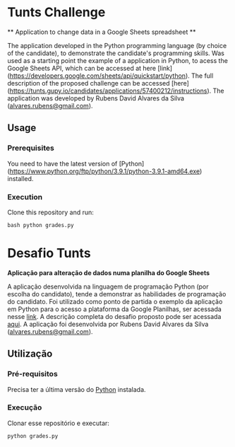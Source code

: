 # Tunts Challenge

** Application to change data in a Google Sheets spreadsheet **

The application developed in the Python programming language (by choice of the candidate), to demonstrate the candidate's programming skills. Was used as a starting point the example of a application in Python, to acess the Google Sheets API, which can be accessed at here [link] (https://developers.google.com/sheets/api/quickstart/python). The full description of the
proposed challenge can be accessed [here] (https://tunts.gupy.io/candidates/applications/57400212/instructions).
The application was developed by Rubens David Alvares da Silva (alvares.rubens@gmail.com).

## Usage

### Prerequisites

You need to have the latest version of [Python] (https://www.python.org/ftp/python/3.9.1/python-3.9.1-amd64.exe) installed.


### Execution

Clone this repository and run:

`` bash
python grades.py
``


# Desafio Tunts

**Aplicação para alteração de dados numa planilha do Google Sheets**

A aplicação desenvolvida na linguagem de programação Python (por escolha do candidato), tende a demonstrar as habilidades de programação do candidato. Foi utilizado como ponto de partida o exemplo da aplicação em Python para o acesso a plataforma da Google Planilhas, ser acessada nesse [link](https://developers.google.com/sheets/api/quickstart/python). A descrição completa do
desafio proposto pode ser acessada [aqui](https://tunts.gupy.io/candidates/applications/57400212/instructions).
A aplicação foi desenvolvida por Rubens David Alvares da Silva (alvares.rubens@gmail.com).

## Utilização

### Pré-requisitos

Precisa ter a última versão do [Python](https://www.python.org/ftp/python/3.9.1/python-3.9.1-amd64.exe) instalada.


### Execução

Clonar esse repositório e executar:

```bash
python grades.py
```

